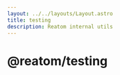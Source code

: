 ```yaml
---
layout: ../../layouts/Layout.astro
title: testing
description: Reatom internal utils
---  
```

# @reatom/testing
